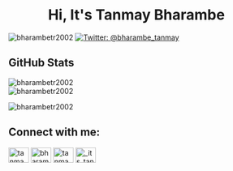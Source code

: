 <h1 align="center">Hi, It's Tanmay Bharambe</h1>

<p align="left"> <img src="https://komarev.com/ghpvc/?username=bharambetr2002&label=Profile%20views&color=0e75b6&style=flat" alt="bharambetr2002" /> 
<a href="https://twitter.com/bharambe_tanmay"><img src="https://img.shields.io/twitter/follow/bharambe_tanmay?style=social" alt="Twitter: @bharambe_tanmay"></a></p>

## GitHub Stats<br/>
<p><img align="left" src="https://github-readme-stats.vercel.app/api/top-langs?username=bharambetr2002&show_icons=true&locale=en&layout=compact&title_color=ff1a8c&text_color=e6e6e6&icon_color=2bbc8a&bg_color=1d1f21&langs_count=3" alt="bharambetr2002" /></p>
</br>
<img align="center" src="https://github-readme-stats.vercel.app/api?username=bharambetr2002&show_icons=true&locale=en&title_color=ff1a8c&text_color=e6e6e6&icon_color=2bbc8a&bg_color=1d1f21&langs_count=3" alt="bharambetr2002" />
<p><img align="center" src="https://github-readme-streak-stats.herokuapp.com/?user=bharambetr2002" alt="bharambetr2002" /></p>

## Connect with me:<br/>
<p align="left">
<a href="https://dev.to/tanmay_02" target="blank"><img align="center" src="https://raw.githubusercontent.com/rahuldkjain/github-profile-readme-generator/master/src/images/icons/Social/devto.svg" alt="tanmay_02" height="30" width="40" /></a>
<a href="https://twitter.com/bharambe_tanmay" target="blank"><img align="center" src="https://raw.githubusercontent.com/rahuldkjain/github-profile-readme-generator/master/src/images/icons/Social/twitter.svg" alt="bharambe_tanmay" height="30" width="40" /></a>
<a href="https://linkedin.com/in/tanmaybharambe/" target="blank"><img align="center" src="https://raw.githubusercontent.com/rahuldkjain/github-profile-readme-generator/master/src/images/icons/Social/linked-in-alt.svg" alt="tanmaybharambe/" height="30" width="40" /></a>
<a href="https://instagram.com/_its_tanmayyy/" target="blank"><img align="center" src="https://raw.githubusercontent.com/rahuldkjain/github-profile-readme-generator/master/src/images/icons/Social/instagram.svg" alt="_its_tanmayyy/" height="30" width="40" /></a>
